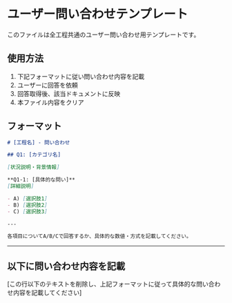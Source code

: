 # ユーザー問い合わせテンプレート

このファイルは全工程共通のユーザー問い合わせ用テンプレートです。

## 使用方法

1. 下記フォーマットに従い問い合わせ内容を記載
2. ユーザーに回答を依頼  
3. 回答取得後、該当ドキュメントに反映
4. 本ファイル内容をクリア

## フォーマット

```markdown
# [工程名] - 問い合わせ

## Q1: [カテゴリ名]

[状況説明・背景情報]

**Q1-1: [具体的な問い]**
[詳細説明]

- A) [選択肢1]
- B) [選択肢2]
- C) [選択肢3]

---

各項目についてA/B/Cで回答するか、具体的な数値・方式を記載してください。
```

---

## 以下に問い合わせ内容を記載

[この行以下のテキストを削除し、上記フォーマットに従って具体的な問い合わせ内容を記載してください]
